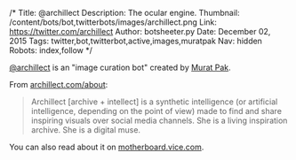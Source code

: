 /*
Title: @archillect
Description: The ocular engine.
Thumbnail: /content/bots/bot,twitterbots/images/archillect.png
Link: https://twitter.com/archillect
Author: botsheeter.py
Date: December 02, 2015
Tags: twitter,bot,twitterbot,active,images,muratpak
Nav: hidden
Robots: index,follow
*/

[@archillect](https://twitter.com/archillect) is an "image curation bot" created by [Murat Pak](https://twitter.com/muratpak). 

From [archillect.com/about](http://archillect.com/about):

> Archillect [archive + intellect] is a synthetic intelligence (or artificial intelligence, depending on the point of view) made to find and share inspiring visuals over social media channels. She is a living inspiration archive. She is a digital muse.

You can also read about it on [motherboard.vice.com](http://motherboard.vice.com/en_ca/read/the-most-interesting-curator-on-tumblr-knows-exactly-what-you-want-to-see).
